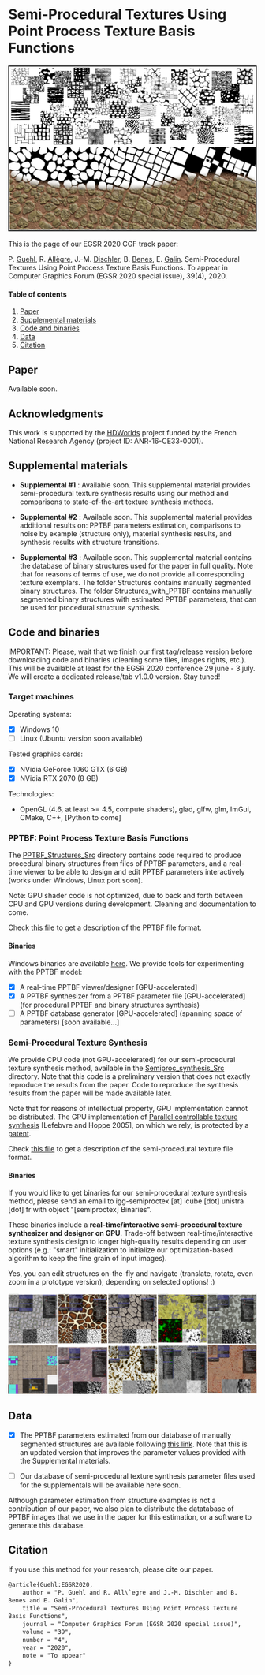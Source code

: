 # Semi-Procedural Textures Using Point Process Texture Basis Functions

<!--
![semiproctex](Images/teaser_bdd_structures.png)
![semiproctex](Images/teaser_1024.jpg)
-->

![semiproctex](Images/semiproctex.png)

This is the page of our EGSR 2020 CGF track paper:

P. [Guehl](https://pascalguehl.jimdofree.com/), R. [Allègre](https://igg.icube.unistra.fr/index.php/R%C3%A9mi_All%C3%A8gre), J.-M. [Dischler](https://dpt-info.di.unistra.fr/~dischler/), B. [Benes](http://hpcg.purdue.edu/bbenes/), E. [Galin](https://perso.liris.cnrs.fr/eric.galin/).
Semi-Procedural Textures Using Point Process Texture Basis Functions.
To appear in Computer Graphics Forum (EGSR 2020 special issue), 39(4),
2020.

#### Table of contents

1. [Paper](#Paper)
2. [Supplemental materials](#Supplemental-materials)
3. [Code and binaries](#Code-and-binaries)
4. [Data](#Data)
5. [Citation](#Citation)

## Paper

Available soon.

<!--
## Note

This work can be seen as a small step in the spirit of the "Inverse Shade Trees" approach, being able to retrieve the appearance from an image as a graph of nodes and edit it interactively.

This work also tries to mix Research, Industry and Art to enhance the creativity and productivity of digital artists from the video game and film industries. Node-based texturing tools from industry (such as Substance Designer) could benefit from this kind of "art-directable" textures and materials to create complex appearances.
-->

## Acknowledgments
This work is supported by the [HDWorlds](http://hdworlds.unistra.fr/index.php/Accueil) project funded by the French National Research Agency (project ID: ANR-16-CE33-0001).

## Supplemental materials

<!--
### [1] Texture Synthesis Comparisons
-->

 - **Supplemental #1** : Available soon. This supplemental material provides semi-procedural texture synthesis results using our method and comparisons to state-of-the-art texture synthesis methods.

<!--
 #### e.g.: Texture synthesis comparisons
 
 Database of 138 textures (cells, cracks, dots, lines, scratches, waves, networks, tilings, etc...) processed by 11 different texture synthesis methods. In these experiments, input textures are synthesized 2 times larger. Note: this is not a limit of our method, but due to some deep learning methods this already required between 1 and 2 months of computation even with GPUs...
 
 ![semiproctex](Images/texture_synthesis_comparisons_header.png)
 
 ![semiproctex](Images/texture_synthesis_comparisons_1024.jpg)
 -->
 
 <!--
 ### [2] PPTBF Parameters Estimation, Noise Comparisons and Material Synthesis
 -->
 
 - **Supplemental #2** : Available soon. This supplemental material provides additional results on: PPTBF parameters estimation, comparisons to noise by example (structure only), material synthesis results, and synthesis results with structure transitions.
 
 <!--
 #### e.g.: PPTBF Parameter estimation (i.e. by-example procedural structures)
 
 Database of 147 segmented images (cells, cracks, dots, lines, scratches, waves, networks, tilings, etc...), from automatic parameter estimations to refinement and fine-tuning :
 
 ![semiproctex](Images/paramter_estimation_1024.png)
 
 #### e.g.: Material synthesis (with transitions)
 
 Database of 3D scanned materials and procedural PBR materials.
 
 ![semiproctex](Images/material_synthesis_spatiallyVarying_1024.png)
 -->
 
 <!--
 ### [3] Database of input exemplars
-->
 
 - **Supplemental #3** : Available soon. This supplemental material contains the database of binary structures used for the paper in full quality. Note that for reasons of terms of use, we do not provide all corresponding texture exemplars. The folder Structures contains manually segmented binary structures. The
 folder Structures_with_PPTBF contains manually segmented binary structures with estimated PPTBF
 parameters, that can be used for procedural structure synthesis.
 
 <!--
 #### e.g.: Database of Textures
 
  Database of approximately 150 textures, 10 scanned materials and 10 procedural PBR materials. More to come...
 
 ![semiproctex](Images/bdd_textures_1024.png)
 -->

## Code and binaries

IMPORTANT: Please, wait that we finish our first tag/release version before downloading code and binaries (cleaning some files, images rights, etc.). This will be available at least for the EGSR 2020 conference 29 june - 3 july. We will create a dedicated release/tab v1.0.0 version. Stay tuned!

### Target machines

Operating systems:
- [x] Windows 10
- [ ] Linux (Ubuntu version soon available)

Tested graphics cards:
- [x] NVidia GeForce 1060 GTX (6 GB)
- [x] NVidia RTX 2070 (8 GB)

Technologies:
- OpenGL (4.6, at least >= 4.5, compute shaders), glad, glfw, glm, ImGui, CMake, C++, [Python to come]

### PPTBF: Point Process Texture Basis Functions

 The [PPTBF_Structures_Src](PPTBF_Structures_Src) directory contains code required to produce
 procedural binary structures from files of PPTBF parameters, and a real-time viewer to be able
 to design and edit PPTBF parameters interactively (works under Windows, Linux port soon).
 
<!--
 More tools to come (e.g.: PPTBF database generator, spanning the space of PPTBF parameters).
-->

 Note: GPU shader code is not optimized, due to back and forth between CPU and GPU versions during development. Cleaning and documentation to come.
 
 Check [this file](PPTBF_file_format.txt) to get a description of the PPTBF file format.

#### Binaries
 
 Windows binaries are available [here](http://igg.unistra.fr/people/semiproctex/PPTBF_Structures_Bin.zip). We provide tools for experimenting with the PPTBF model:
 - [x] A real-time PPTBF viewer/designer [GPU-accelerated]
 - [x] A PPTBF synthesizer from a PPTBF parameter file [GPU-accelerated] (for procedural PPTBF and binary structures synthesis)
 - [ ] A PPTBF database generator [GPU-accelerated] (spanning space of parameters) [soon available...]

<!--
 #### e.g.: Real-time PPTBF viewer/designer
  
 A single PPTBF incorporates multiple binary structures with different topologies, that are only revealed by different thresholds, especially when blending window functions.
 
 ![semiproctex](Images/tools_editing_1024.png)
 -->
 
### Semi-Procedural Texture Synthesis
 
 We provide CPU code (not GPU-accelerated) for our semi-procedural texture synthesis method, available in the
 [Semiproc_synthesis_Src](Semiproc_synthesis_Src) directory. Note that this code is a preliminary version that
 does not exactly reproduce the results from the paper. Code to reproduce the synthesis results from the paper
 will be made available later.
 
 Note that for reasons of intellectual property, GPU implementation cannot be distributed.
 The GPU implementation of [Parallel controllable texture synthesis](https://dl.acm.org/doi/10.1145/1073204.1073261)
 [Lefebvre and Hoppe 2005], on which we rely, is protected by a [patent](https://www.lens.org/lens/patent/094-594-510-321-623).
 
<!--
 The [Semiproc_synthesis_Src](Semiproc_synthesis_Src) directory contains code required to synthesize
 textures from files of our semi-procedural texture synthesis parameters and PPTBF parameters (works under Windows, Linux port soon). Work in progress...
-->

 Check [this file](semiProcTex_file_format.txt) to get a description of the semi-procedural texture file format.
 
#### Binaries

If you would like to get binaries for our semi-procedural texture synthesis method, please send an email to
igg-semiproctex [at] icube [dot] unistra [dot] fr with object "[semiproctex] Binaries".
 
<!--
 - [ ] The Semiproc_synthesis_Bin archive (file will be available soon. Cleaning some data and versioning...)
 contains Windows binaries for our semi-procedural texture synthesis method. The program is able
 to reproduce our texture synthesis results (i.e. color images) of Supplemental material #1.
 We provide the binaries of our GPU implementation. For reasons of intellectual property, the GPU code cannot be
 distributed). How to: just drag'n'drop input exemplar images onto software 2D viewport to automaticcaly synthesize texture (files are provided with the binaries).
-->
 
<!--
 Note that a software version will be made available soon
 Here is a beta version of our semi-procedural texture software synthesizer
-->

<!--
 - [ ] The Semiproctex_synthesis_CPU_Bin archive (file will be available soon. Cleaning some data and versioning...)
 is a CPU (not GPU-accelerated) version of our semi-procedural texture synthesis method. More info to come about available
 features and parameters description.
 
 NOTE: The software/CPU version uses the same algorithms than the GPU version. But the GPU one is more than 10 times faster (even far more depending on options). So the software/CPU version is only useful to look at the code, not launching synthesis. But you can try and test.
 -->
 
These binaries include a **real-time/interactive semi-procedural texture synthesizer and designer on GPU**. Trade-off between real-time/interactive texture synthesis design to longer high-quality results depending on user options (e.g.: "smart" initialization to initialize our optimization-based algorithm to keep the fine grain of input images).
 
 Yes, you can edit structures on-the-fly and navigate (translate, rotate, even zoom in a prototype version), depending on selected options! :)
 
 ![semiproctex](Images/semiproctex_tools_1024.png)
  
 ## Data
 
 - [x] The PPTBF parameters estimated from our database of manually segmented structures are available
 following [this link](http://igg.unistra.fr/people/semiproctex/PPTBF_Parameters_v2.zip). Note
 that this is an updated version that improves the parameter values provided with the Supplemental
 materials.
  
 - [ ] Our database of semi-procedural texture synthesis parameter files used for the supplementals will be available here soon.
 
Although parameter estimation from structure examples is not a contribution of our paper, we also plan to
distribute the datatabase of PPTBF images that we use in the paper for this estimation, or a software
to generate this database.

<!--
- [ ] You will soon find a link to our database of PPTBF parameters. Our database of PPTBF is distributed in 93 files/banks according to combinations of values of point process "tiling types", window function "profil types" and feature function "mixture model" types (stored as ".txt" files), approximately 100 Mo. Then, intermediate PPTBF files are generated by spanning the space of continous PPTBF parameters [approximately 130 Go for 1.2 million images of PPTBF in .png format of dimension 400x400 pixels each].
-->
 
 <!--
 ### Important
 
 One or more textures bundled with this project have been created with images from [Textures.com](https://www.textures.com/). These images may not be redistributed by default. Please visit [www.textures.com](www.textures.com) for more information.
 
 Our database of binary structure exemplars have been manually segmented using filters from Photoshop (usually basic filters: curves, threshold, bilateral filter, etc...), then finished manually. Before we use the same process for each textures, our first textures have been processed non-uniformly.
 
 Method: most of the times, we downloaded textures from textures.com at 1024x1024 resolution, then crop a 512x512 part of it. The goal of our results and comparisons was to synthesize 1024x1024 images that look like the original exemplars (before cropping). But all original images have been segmented entirely, not only the crop. So, we are going to add a file indicating the web address of textures with the crop position so that people can download input exemplar and reproduce our results. But this is a time consuming task, so it will be done step by step !
 -->
 
<!--
### Prerequisites

### Getting started

 * Clone this repository.
 * ...
-->

## Citation

If you use this method for your research, please cite our paper.

```
@article{Guehl:EGSR2020,
    author = "P. Guehl and R. All\`egre and J.-M. Dischler and B. Benes and E. Galin",
    title = "Semi-Procedural Textures Using Point Process Texture Basis Functions",
    journal = "Computer Graphics Forum (EGSR 2020 special issue)",
    volume = "39",
    number = "4",
    year = "2020",
    note = "To appear"
}
```
